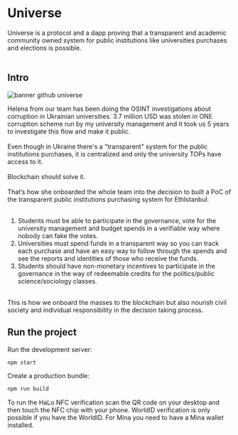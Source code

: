 
# Universe

Universe is a protocol and a dapp proving that a transparent and academic community owned system for public institutions like universities purchases and elections is possible.
<br>
<br>

## Intro 

![banner github universe](https://github.com/nichitagutu/disrupt-uni/assets/119045809/e3bfe6d0-6dd3-491f-a88c-ba6314f69ff7)


Helena from our team has been doing the OSINT investigations about corruption in Ukrainian universities.
3.7 million USD was stolen in ONE corruption scheme run by my university management and it took us 5 years to investigate this flow and make it public.
<br>
<br>
Even though in Ukraine there's a "transparent" system for the public institutions purchases, it is centralized and only the university TOPs have access to it.
<br>
<br>
Blockchain should solve it.
<br>
<br>
That’s how she onboarded the whole team into the decision to built a PoC of the transparent public institutions purchasing system for EthIstanbul.
<br>
<br>
1. Students must be able to participate in the governance, vote for the university management and budget spends in a verifiable way where nobody can fake the votes. <br>
2. Universities must spend funds in a transparent way so you can track each purchase and have an easy way to follow through the spends and see the reports and identities of those who receive the funds. <br>
3. Students should have non-monetary incentives to participate in the governance in the way of redeemable credits for the politics/public science/sociology classes. <br>
<br>
This is how we onboard the masses to the blockchain but also nourish civil society and individual responsibility in the decision taking process.


## Run the project

Run the development server:

```bash
npm start
```

Create a production bundle:

```bash
npm run build
```

To run the HaLo NFC verification scan the QR code on your desktop and then touch the NFC chip with your phone.
WorldID verification is only possible if you have the WorldID.
For Mina you need to have a Mina wallet installed.
